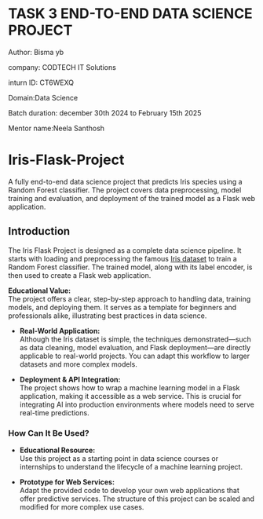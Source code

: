 # TASK 3 END-TO-END DATA SCIENCE PROJECT

Author: Bisma yb

company: CODTECH IT Solutions

inturn ID: CT6WEXQ

Domain:Data Science

Batch duration: december 30th 2024 to February 15th 2025

Mentor name:Neela Santhosh 

# Iris-Flask-Project

A fully end-to-end data science project that predicts Iris species using a Random Forest classifier. The project covers data preprocessing, model training and evaluation, and deployment of the trained model as a Flask web application.

## Introduction

The Iris Flask Project is designed as a complete data science pipeline. It starts with loading and preprocessing the famous [Iris dataset](https://archive.ics.uci.edu/ml/datasets/iris) to train a Random Forest classifier. The trained model, along with its label encoder, is then used to create a Flask web application. 


 **Educational Value:**  
  The project offers a clear, step-by-step approach to handling data, training models, and deploying them. It serves as a template for beginners and professionals alike, illustrating best practices in data science.
  
- **Real-World Application:**  
  Although the Iris dataset is simple, the techniques demonstrated—such as data cleaning, model evaluation, and Flask deployment—are directly applicable to real-world projects. You can adapt this workflow to larger datasets and more complex models.

- **Deployment & API Integration:**  
  The project shows how to wrap a machine learning model in a Flask application, making it accessible as a web service. This is crucial for integrating AI into production environments where models need to serve real-time predictions.

### How Can It Be Used?
- **Educational Resource:**  
  Use this project as a starting point in data science courses or internships to understand the lifecycle of a machine learning project.
  
- **Prototype for Web Services:**  
  Adapt the provided code to develop your own web applications that offer predictive services. The structure of this project can be scaled and modified for more complex use cases.
  
